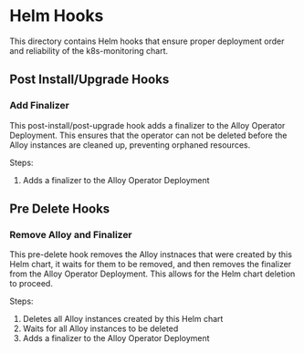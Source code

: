 <!--alex disable hook-->
<!--alex disable hooks-->

# Helm Hooks

This directory contains Helm hooks that ensure proper deployment order and reliability of the k8s-monitoring chart.

## Post Install/Upgrade Hooks

### Add Finalizer

This post-install/post-upgrade hook adds a finalizer to the Alloy Operator Deployment. This ensures that the operator
can not be deleted before the Alloy instances are cleaned up, preventing orphaned resources.

Steps:

1.  Adds a finalizer to the Alloy Operator Deployment

## Pre Delete Hooks

### Remove Alloy and Finalizer

This pre-delete hook removes the Alloy instnaces that were created by this Helm chart, it waits for them to be removed,
and then removes the finalizer from the Alloy Operator Deployment. This allows for the Helm chart deletion to proceed.

Steps:

1.  Deletes all Alloy instances created by this Helm chart
2.  Waits for all Alloy instances to be deleted
3.  Adds a finalizer to the Alloy Operator Deployment
